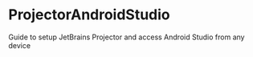 # ProjectorAndroidStudio
Guide to setup JetBrains Projector and access Android Studio from any device
